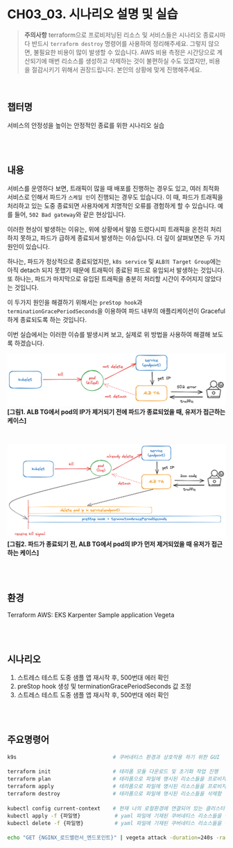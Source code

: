 # CH03_03. 시나리오 설명 및 실습
> **주의사항**
terraform으로 프로비저닝된 리소스 및 서비스들은 시나리오 종료시마다 반드시 `terraform destroy` 명령어를 사용하여 정리해주세요. 그렇지 않으면, 불필요한 비용이 많이 발생할 수 있습니다. AWS 비용 측정은 시간당으로 계산되기에 매번 리소스를 생성하고 삭제하는 것이 불편하실 수도 있겠지만, 비용을 절감시키기 위해서 권장드립니다. 본인의 상황에 맞게 진행해주세요.

<br>

## 챕터명

서비스의 안정성을 높이는 안정적인 종료를 위한 시나리오 실습

<br><br>

## 내용

서비스를 운영하다 보면, 트래픽이 많을 때 배포를 진행하는 경우도 있고, 여러 최적화 서비스로 인해서 파드가 `스케일 인`이 진행되는 경우도 있습니다. 이 때, 파드가 트래픽을 처리하고 있는 도중 종료되면 사용자에게 치명적인 오류를 경험하게 할 수 있습니다. 예를 들어, `502 Bad gateway`와 같은 현상입니다.

이러한 현상이 발생하는 이유는, 위에 상황에서 말씀 드렸다시피 트래픽을 온전히 처리하지 못하고, 파드가 급하게 종료되서 발생하는 이슈입니다. 더 깊이 살펴보면은 두 가지 원인이 있습니다.

하나는, 파드가 정상적으로 종료되었지만, `k8s service` 및 `ALB의 Target Group`에는 아직 detach 되지 못했기 때문에 트래픽이 종료된 파드로 유입되서 발생하는 것입니다.
또 하나는, 파드가 마지막으로 유입된 트래픽을 충분히 처리할 시간이 주어지지 않았다는 것입니다.

이 두가지 원인을 해결하기 위해서는 `preStop hook`과 `terminationGracePeriodSeconds`을 이용하여 파드 내부의 애플리케이션이 Graceful하게 종료되도록 하는 것입니다.

이번 실습에서는 이러한 이슈를 발생시켜 보고, 실제로 위 방법을 사용하여 해결해 보도록 하겠습니다.

![graceful_shutdown](../../images/02-senario.png)
**[그림1. ALB TG에서 pod의 IP가 제거되기 전에 파드가 종료되었을 때, 유저가 접근하는 케이스]**

<br>

![graceful_shutdown](../../images/02-senario02.png)
**[그림2. 파드가 종료되기 전, ALB TG에서 pod의 IP가 먼저 제거되었을 때 유저가 접근하는 케이스]**

<br><br>

## 환경

Terraform
AWS: EKS
Karpenter
Sample application
Vegeta

<br><br>

## 시나리오

1. 스트레스 테스트 도중 샘플 앱 재시작 후, 500번대 에러 확인
2. preStop hook 생성 및 terminationGracePeriodSeconds 값 조정
3. 스트레스 테스트 도중 샘플 앱 재시작 후, 500번대 에러 확인

<br><br>

## 주요명령어

```bash
k9s                               # 쿠버네티스 환경과 상호작용 하기 위한 GUI

terraform init                    # 테라폼 모듈 다운로드 및 초기화 작업 진행
terraform plan                    # 테라폼으로 파일에 명시된 리소스들을 프로비저닝 하기 전 확인단계
terraform apply                   # 테라폼으로 파일에 명시된 리소스들을 프로비저닝
terraform destroy                 # 테라폼으로 파일에 명시된 리소스들을 삭제함

kubectl config current-context    # 현재 나의 로컬환경에 연결되어 있는 클러스터 확인
kubectl apply -f {파일명}           # yaml 파일에 기재된 쿠버네티스 리소스들을 생성
kubectl delete -f {파일명}          # yaml 파일에 기재된 쿠버네티스 리소스들을 삭제

echo "GET {NGINX_로드밸런서_엔드포인트}" | vegeta attack -duration=240s -rate=100 | vegeta report    # 스트레스 테스트를 진행
```